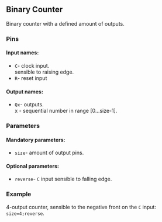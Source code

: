 ## Binary Counter

Binary counter with a defined amount of outputs.

### Pins

#### Input names:

- `C`- clock input.  
  sensible to raising edge.
- `R`- reset input

#### Output names:

- `Qx`- outputs.  
  x - sequential number in range [0…size-1].

### Parameters

#### Mandatory parameters:

- `size`- amount of output pins.

#### Optional parameters:

- `reverse`- `C` input sensible to falling edge.

### Example

4-output counter, sensible to the negative front on the `C` input: `size=4;reverse`.
 
